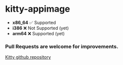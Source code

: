 # kitty-appimage

- **x86_64** ✅ Supported
- **i386** ❌ Not Supported (yet)
- **arm64** ❌ Supported (yet)

### Pull Requests are welcome for improvements.

[Kitty github repository](https://github.com/kovidgoyal/kitty)
